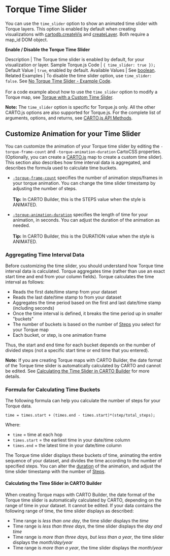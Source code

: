 # Torque Time Slider

You can use the `time_slider` option to show an animated time slider with Torque layers. This option is enabled by default when creating visualizations with [cartodb.createVis](https://carto.com/docs/carto-engine/carto-js/api-methods/#cartodbcreatevis) and [createLayer](https://carto.com/docs/carto-engine/carto-js/api-methods/#cartodbcreatelayermap-layersource--options--callback). Both require a map_id DOM object.

**Enable / Disable the Torque Time Slider**

Description | The Torque time slider is enabled by default, for your visualization or layer.
Sample Torque.js Code | `{ time_slider: true });`
Default Value | `true`, enabled by default.
Available Values | See [boolean](https://carto.com/docs/carto-engine/cartocss/properties/#boolean).
Related Examples | To disable the time slider option, use `time_slider: false`. See [No Torque Time Slider - Example Code](http://bl.ocks.org/michellechandra/081ca7160a8c782266d2).<br/><br/>For a code example about how to use the `time_slider` option to modify a Torque map, see [Torque with a Custom Time Slider](http://bl.ocks.org/csobier/cebdd47242d7ca98ec5e).

**Note:** The `time_slider` option is specific for Torque.js only. All the other CARTO.js options are also supported for Torque.js. For the complete list of arguments, options, and returns, see [CARTO.js API Methods](https://carto.com/docs/carto-engine/carto-js/api-methods/#api-methods).


## Customize Animation for your Time Slider

You can customize the animation of your Torque time slider by editing the `-torque-frame-count` and `-torque-animation-duration` CartoCSS properties. (Optionally, you can create a [CARTO.js](https://carto.com/docs/carto-engine/carto-js/api-methods/#api-methods) map to create a custom time slider). This section also describes how time interval data is aggregated, and describes the formula used to calculate time buckets.

- [`-torque-frame-count`](https://carto.com/docs/carto-engine/cartocss/properties-for-torque/#torque-frame-count-number) specifies the number of animation steps/frames in your torque animation. You can change the time slider timestamp by adjusting the number of steps.<br /><br />**Tip:** In CARTO Builder, this is the STEPS value when the style is ANIMATED.

- [`-torque-animation-duration`](https://carto.com/docs/carto-engine/cartocss/properties-for-torque/#torque-animation-duration-number) specifies the length of time for your animation, in seconds. You can adjust the duration of the animation as needed.<br /><br />**Tip:** In CARTO Builder, this is the DURATION value when the style is ANIMATED.

### Aggregating Time Interval Data

Before customizing the time slider, you should understand how Torque time interval data is calculated. Torque aggregates time (rather than use an exact start time and end from your column fields). Torque calculates the time interval as follows:

- Reads the first date/time stamp from your dataset
- Reads the last date/time stamp to from your dataset
- Aggregates the time period based on the first and last date/time stamp (including seconds)
- Once the time interval is defined, it breaks the time period up in smaller "buckets"
- The number of buckets is based on the number of [Steps](https://carto.com/docs/carto-engine/cartocss/properties-for-torque/#torque-frame-count-number) you select for your Torque map
- Each bucket, or step, is one animation frame
  
Thus, the start and end time for each bucket depends on the number of divided steps (not a specific start time or end time that you entered). 

**Note:** If you are creating Torque maps with CARTO Builder, the date format of the Torque time slider is automatically calculated by CARTO and cannot be edited. See [Calculating the Time Slider in CARTO Builder](#calculating-the-time-slider-in-carto-builder) for more details.

### Formula for Calculating Time Buckets

The following formula can help you calculate the number of steps for your Torque data.

`time = times.start + (times.end - times.start)*(step/total_steps);`

Where:

- `time` = time at each hop
- `times.start` = the earliest time in your date/time column
- `times.end` = the latest time in your date/time column

The Torque time slider displays these buckets of time, animating the entire sequence of your dataset, and divides the time according to the number of specified steps. You can alter the [duration](https://carto.com/docs/carto-engine/cartocss/properties-for-torque/#torque-animation-duration-number) of the animation, and adjust the time slider timestamp with the number of [Steps](https://carto.com/docs/carto-engine/cartocss/properties-for-torque/#torque-frame-count-number).

#### Calculating the Time Slider in CARTO Builder

When creating Torque maps with CARTO Builder, the date format of the Torque time slider is automatically calculated by CARTO, depending on the range of time in your dataset. It cannot be edited. If your data contains the following range of time, the time slider displays as described:

- Time range is _less than one day_, the time slider displays the _time_
- Time range is _less than three days_, the time slider displays the _day and time_
- Time range is _more than three days, but less than a year_, the time slider displays the _month/day/year_
- Time range is _more than a year_, the time slider displays the _month/year_

